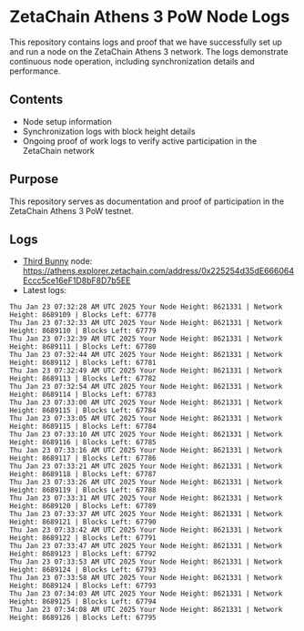 # ZetaChain Athens 3 PoW Node Logs
This repository contains logs and proof that we have successfully set up and run a node on the ZetaChain Athens 3 network. The logs demonstrate continuous node operation, including synchronization details and performance.

## Contents
- Node setup information
- Synchronization logs with block height details
- Ongoing proof of work logs to verify active participation in the ZetaChain network

## Purpose
This repository serves as documentation and proof of participation in the ZetaChain Athens 3 PoW testnet.

## Logs

- [Third Bunny](https://thirdbunny.xyz/) node: https://athens.explorer.zetachain.com/address/0x225254d35dE666064Eccc5ce16eF1D8bF8D7b5EE
- Latest logs:
```
Thu Jan 23 07:32:28 AM UTC 2025 Your Node Height: 8621331 | Network Height: 8689109 | Blocks Left: 67778
Thu Jan 23 07:32:33 AM UTC 2025 Your Node Height: 8621331 | Network Height: 8689110 | Blocks Left: 67779
Thu Jan 23 07:32:39 AM UTC 2025 Your Node Height: 8621331 | Network Height: 8689111 | Blocks Left: 67780
Thu Jan 23 07:32:44 AM UTC 2025 Your Node Height: 8621331 | Network Height: 8689112 | Blocks Left: 67781
Thu Jan 23 07:32:49 AM UTC 2025 Your Node Height: 8621331 | Network Height: 8689113 | Blocks Left: 67782
Thu Jan 23 07:32:54 AM UTC 2025 Your Node Height: 8621331 | Network Height: 8689114 | Blocks Left: 67783
Thu Jan 23 07:33:00 AM UTC 2025 Your Node Height: 8621331 | Network Height: 8689115 | Blocks Left: 67784
Thu Jan 23 07:33:05 AM UTC 2025 Your Node Height: 8621331 | Network Height: 8689115 | Blocks Left: 67784
Thu Jan 23 07:33:10 AM UTC 2025 Your Node Height: 8621331 | Network Height: 8689116 | Blocks Left: 67785
Thu Jan 23 07:33:16 AM UTC 2025 Your Node Height: 8621331 | Network Height: 8689117 | Blocks Left: 67786
Thu Jan 23 07:33:21 AM UTC 2025 Your Node Height: 8621331 | Network Height: 8689118 | Blocks Left: 67787
Thu Jan 23 07:33:26 AM UTC 2025 Your Node Height: 8621331 | Network Height: 8689119 | Blocks Left: 67788
Thu Jan 23 07:33:31 AM UTC 2025 Your Node Height: 8621331 | Network Height: 8689120 | Blocks Left: 67789
Thu Jan 23 07:33:37 AM UTC 2025 Your Node Height: 8621331 | Network Height: 8689121 | Blocks Left: 67790
Thu Jan 23 07:33:42 AM UTC 2025 Your Node Height: 8621331 | Network Height: 8689122 | Blocks Left: 67791
Thu Jan 23 07:33:47 AM UTC 2025 Your Node Height: 8621331 | Network Height: 8689123 | Blocks Left: 67792
Thu Jan 23 07:33:53 AM UTC 2025 Your Node Height: 8621331 | Network Height: 8689124 | Blocks Left: 67793
Thu Jan 23 07:33:58 AM UTC 2025 Your Node Height: 8621331 | Network Height: 8689124 | Blocks Left: 67793
Thu Jan 23 07:34:03 AM UTC 2025 Your Node Height: 8621331 | Network Height: 8689125 | Blocks Left: 67794
Thu Jan 23 07:34:08 AM UTC 2025 Your Node Height: 8621331 | Network Height: 8689126 | Blocks Left: 67795
```
